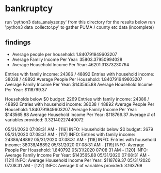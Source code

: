 # bankruptcy

run 'python3 data_analyzer.py' from this directory for the results below
run 'python3 data_collector.py' to gather PUMA / county etc data (incomplete)

## findings

* Average people per household: 1.840791949603207
* Average Family Income Per Year: 35803.37950994028
* Average Household Income Per Year: 46201.31373230794

Entries with family income:  24386 / 48892
Entries with household income:  38038 / 48892
Average People Per Household:  1.840791949603207
Average Family Income Per Year:  $143565.88
Average Household Income Per Year:  $118769.37


Households below $0 budget:  2269
Entries with family income:  24386 / 48892
Entries with household income:  38038 / 48892
Average People Per Household:  1.840791949603207
Average Family Income Per Year:  $143565.88
Average Household Income Per Year:  $118769.37
Average # of variables provided:  3.32140227440072

05/31/2020 07:08:31 AM - [116] INFO: Households below $0 budget: 2679
05/31/2020 07:08:31 AM - [117] INFO: Entries with family income: 24386/48892
05/31/2020 07:08:31 AM - [118] INFO: Entries with household income: 38038/48892
05/31/2020 07:08:31 AM - [119] INFO: Average People Per Household: 1.840792
05/31/2020 07:08:31 AM - [120] INFO: Average Family Income Per Year: $143565.88
05/31/2020 07:08:31 AM - [121] INFO: Average Household Income Per Year: $118769.37
05/31/2020 07:08:31 AM - [122] INFO: Average # of variables provided: 3.163769